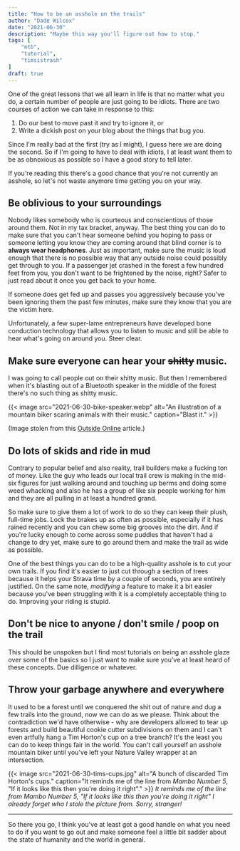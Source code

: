 ```yaml
---
title: "How to be an asshole on the trails"
author: "Dade Wilcox"
date: "2021-06-30"
description: "Maybe this way you'll figure out how to stop."
tags: [
    "mtb",
    "tutorial",
    "timsistrash"
]
draft: true
---
```


One of the great lessons that we all learn in life is that no matter what you do, a certain number of people are just going to be idiots. There are two courses of action we can take in response to this:

1. Do our best to move past it and try to ignore it, or
2. Write a dickish post on your blog about the things that bug you.

Since I'm really bad at the first (try as I might), I guess here we are doing the second. So if I'm going to have to deal with idiots, I at least want them to be as obnoxious as possible so I have a good story to tell later.

If you're reading this there's a good chance that you're not currently an asshole, so let's not waste anymore time getting you on your way.

## Be oblivious to your surroundings

Nobody likes somebody who is courteous and conscientious of those around them. Not in my tax bracket, anyway. The best thing you can do to make sure that you can't hear someone behind you hoping to pass or someone letting you know they are coming around that blind corner is to **always wear headphones**. Just as important, make sure the music is loud enough that there is no possible way that any outside noise could possibly get through to you. If a passenger jet crashed in the forest a few hundred feet from you, you don't want to be frightened by the noise, right? Safer to just read about it once you get back to your home.

If someone does get fed up and passes you aggressively because you've been ignoring them the past few minutes, make sure they know that you are the victim here.

Unfortunately, a few super-lame entrepreneurs have developed bone conduction technology that allows you to listen to music and still be able to hear what's going on around you. Steer clear.

## Make sure everyone can hear your ~~shitty~~ music.

I was going to call people out on their shitty music. But then I remembered when it's blasting out of a Bluetooth speaker in the middle of the forest there's no such thing as shitty music.

{{< image src="2021-06-30-bike-speaker.webp" alt="An illustration of a mountain biker scaring animals with their music." caption="Blast it." >}}

(Image stolen from this [Outside Online](https://www.outsideonline.com/2378286/enough-speakers-woods-already) article.)

## Do lots of skids and ride in mud

Contrary to popular belief and also reality, trail builders make a fucking ton of money. Like the guy who leads our local trail crew is making in the mid-six figures for just walking around and touching up berms and doing some weed whacking and also he has a group of like six people working for him and they are all pulling in at least a hundred grand.

So make sure to give them a lot of work to do so they can keep their plush, full-time jobs. Lock the brakes up as often as possible, especially if it has rained recently and you can chew some big grooves into the dirt. And if you're lucky enough to come across some puddles that haven't had a change to dry yet, make sure to go around them and make the trail as wide as possible.

One of the best things you can do to be a high-quality asshole is to cut your own trails. If you find it's easier to just cut through a section of trees because it helps your Strava time by a couple of seconds, you are entirely justified. On the same note, *modifying* a feature to make it a bit easier because you've been struggling with it is a completely acceptable thing to do. Improving your riding is stupid.

## Don't be nice to anyone / don't smile / poop on the trail

This should be unspoken but I find most tutorials on being an asshole glaze over some of the basics so I just want to make sure you've at least heard of these concepts. Due dilligence or whatever.

## Throw your garbage anywhere and everywhere

It used to be a forest until we conquered the shit out of nature and dug a few trails into the ground, now we can do as we please. Think about the contradiction we'd have otherwise - why are developers allowed to tear up forests and build beautiful cookie cutter subdivisions on them and I can't even artfully hang a Tim Horton's cup on a tree branch? It's the least you can do to keep things fair in the world. You can't call yourself an asshole mountain biker until you've left your Nature Valley wrapper at an intersection.

{{< image src="2021-06-30-tims-cups.jpg" alt="A bunch of discarded Tim Horton's cups." caption="It reminds me of the line from *Mambo Number 5*, \"If it looks like this then you're doing it right\"." >}}
*It reminds me of the line from *Mambo Number 5*, \"If it looks like this then you're doing it right\" I already forget who I stole the picture from. Sorry, stranger!*

---

So there you go, I think you've at least got a good handle on what you need to do if you want to go out and make someone feel a little bit sadder about the state of humanity and the world in general.